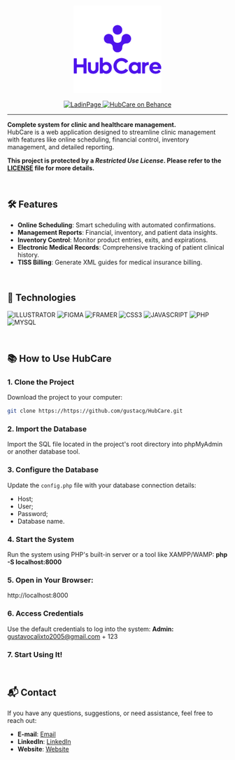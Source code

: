 <p align="center">
  <img src="img/logo.png" alt="HubCare Logo" width="200">
</p>

<p align="center">
  <a href="https://hubcare.framer.website/">
    <img src="https://img.shields.io/badge/website-000000?style=for-the-badge&logo=About.me&logoColor=white" alt="LadinPage">
  </a>
  <a href="https://www.behance.net/gallery/207404449/HubCare-Clinic-System">
    <img src="https://img.shields.io/badge/-Behance-blue?style=for-the-badge&logo=behance&logoColor=white" alt="HubCare on Behance">
  </a>
</p>

---

<p>
  <strong>Complete system for clinic and healthcare management.</strong> <br/>
  HubCare is a web application designed to streamline clinic management with features like online scheduling, financial control, inventory management, and detailed reporting.
</p>

<strong>This project is protected by a <em>Restricted Use License</em>. Please refer to the [LICENSE](LICENSE) file for more details.</strong>

<br/>

## 🛠️ Features  

- **Online Scheduling**: Smart scheduling with automated confirmations.  
- **Management Reports**: Financial, inventory, and patient data insights.  
- **Inventory Control**: Monitor product entries, exits, and expirations.  
- **Electronic Medical Records**: Comprehensive tracking of patient clinical history.  
- **TISS Billing**: Generate XML guides for medical insurance billing.  

<br/>

## 🚀 Technologies  

<p>
<img alt="ILLUSTRATOR" src="https://img.shields.io/badge/Adobe%20Illustrator-FF9A00?style=for-the-badge&logo=adobe%20illustrator&logoColor=white"/>
<img alt="FIGMA" src="https://img.shields.io/badge/Figma-F24E1E?style=for-the-badge&logo=figma&logoColor=white"/>
<img alt="FRAMER" src="https://img.shields.io/badge/Framer-black?style=for-the-badge&logo=framer&logoColor=blue"/>
<img alt="CSS3" src="https://img.shields.io/badge/CSS3-1572B6?style=for-the-badge&logo=css3&logoColor=white"/>
<img alt="JAVASCRIPT" src="https://img.shields.io/badge/JavaScript-F7DF1E?style=for-the-badge&logo=javascript&logoColor=black"/>
<img alt="PHP" src="https://img.shields.io/badge/PHP-777BB4?style=for-the-badge&logo=php&logoColor=white"/>
<img alt="MYSQL" src="https://img.shields.io/badge/MySQL-005C84?style=for-the-badge&logo=mysql&logoColor=white"/>
</p>

<br/>

## 📚 How to Use HubCare

### 1. Clone the Project
Download the project to your computer:
```bash
git clone https://https://github.com/gustacg/HubCare.git
```

### 2. Import the Database
Import the SQL file located in the project's root directory into phpMyAdmin or another database tool.

### 3. Configure the Database
Update the `config.php` file with your database connection details:
- Host;
- User;
- Password;
- Database name.

### 4. Start the System
Run the system using PHP's built-in server or a tool like XAMPP/WAMP:
**php -S localhost:8000**

### 5. Open in Your Browser:
http://localhost:8000

### 6. Access Credentials
Use the default credentials to log into the system:
**Admin:** gustavocalixto2005@gmail.com + 123

### 7. Start Using It!

<br/>

## 📬 Contact  

If you have any questions, suggestions, or need assistance, feel free to reach out:  
- **E-mail**: [Email](mailto:gustavocalixto2005@gmail.com)  
- **LinkedIn**: [LinkedIn](https://www.linkedin.com/in/gustacg/)  
- **Website**: [Website](https://gustavocg.framer.website/)  


